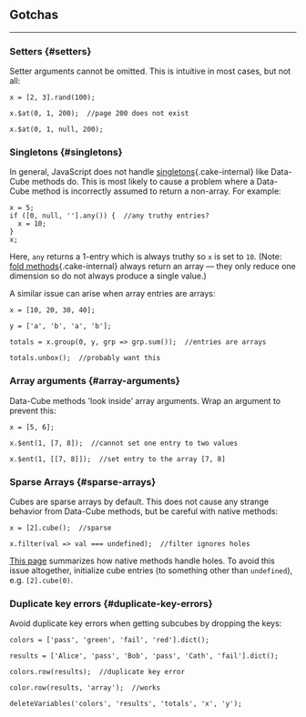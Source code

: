 ## Gotchas

---

### Setters {#setters}

Setter arguments cannot be omitted. This is intuitive in most cases, but not all:

```
x = [2, 3].rand(100);
```
```
x.$at(0, 1, 200);  //page 200 does not exist
```
```
x.$at(0, 1, null, 200);
```

### Singletons {#singletons}

In general, JavaScript does not handle [singletons](?arguments#singletons){.cake-internal} like Data-Cube methods do. This is most likely to cause a problem where a Data-Cube method is incorrectly assumed to return a non-array. For example:

```
x = 5;
if ([0, null, ''].any()) {  //any truthy entries?
  x = 10;
}
x;
```

Here, `any` returns a 1-entry which is always truthy so `x` is set to `10`. (Note: [fold methods](?fold){.cake-internal} always return an array &mdash; they only reduce one dimension so do not always produce a single value.)

A similar issue can arise when array entries are arrays:

```{.no-output}
x = [10, 20, 30, 40];
```
```{.no-output}
y = ['a', 'b', 'a', 'b'];
```
```
totals = x.group(0, y, grp => grp.sum());  //entries are arrays
```
```
totals.unbox();  //probably want this
```

### Array arguments {#array-arguments}

Data-Cube methods 'look inside' array arguments. Wrap an argument to prevent this:

```
x = [5, 6];
```
```
x.$ent(1, [7, 8]);  //cannot set one entry to two values
```
```
x.$ent(1, [[7, 8]]);  //set entry to the array [7, 8]  
```

### Sparse Arrays {#sparse-arrays}

Cubes are sparse arrays by default. This does not cause any strange behavior from Data-Cube methods, but be careful with native methods:

```
x = [2].cube();  //sparse
```
```
x.filter(val => val === undefined);  //filter ignores holes
```

[This page](http://2ality.com/2015/09/holes-arrays-es6.html) summarizes how native methods handle holes. To avoid this issue altogether, initialize cube entries (to something other than `undefined`), e.g. `[2].cube(0)`.

### Duplicate key errors {#duplicate-key-errors}

Avoid duplicate key errors when getting subcubes by dropping the keys:

```
colors = ['pass', 'green', 'fail', 'red'].dict();
```
```
results = ['Alice', 'pass', 'Bob', 'pass', 'Cath', 'fail'].dict();
```
```
colors.row(results);  //duplicate key error
```
```
color.row(results, 'array');  //works
```

```{.no-input .no-output}
deleteVariables('colors', 'results', 'totals', 'x', 'y');
```